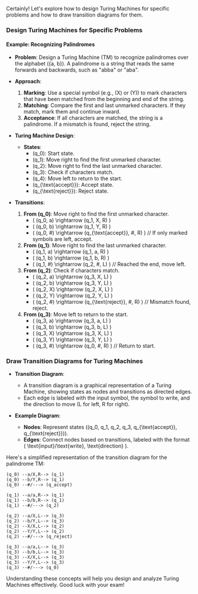 

Certainly! Let's explore how to design Turing Machines for specific problems and how to draw transition diagrams for them.

### Design Turing Machines for Specific Problems

#### Example: Recognizing Palindromes

- **Problem**: Design a Turing Machine (TM) to recognize palindromes over the alphabet \(\{a, b\}\). A palindrome is a string that reads the same forwards and backwards, such as "abba" or "aba".

- **Approach**:
  1. **Marking**: Use a special symbol (e.g., \(X\) or \(Y\)) to mark characters that have been matched from the beginning and end of the string.
  2. **Matching**: Compare the first and last unmarked characters. If they match, mark them and continue inward.
  3. **Acceptance**: If all characters are matched, the string is a palindrome. If a mismatch is found, reject the string.

- **Turing Machine Design**:
  - **States**:
    - \(q_0\): Start state.
    - \(q_1\): Move right to find the first unmarked character.
    - \(q_2\): Move right to find the last unmarked character.
    - \(q_3\): Check if characters match.
    - \(q_4\): Move left to return to the start.
    - \(q_{\text{accept}}\): Accept state.
    - \(q_{\text{reject}}\): Reject state.

- **Transitions**:
  1. **From \(q_0\)**: Move right to find the first unmarked character.
     - \( (q_0, a) \rightarrow (q_1, X, R) \)
     - \( (q_0, b) \rightarrow (q_1, Y, R) \)
     - \( (q_0, \#) \rightarrow (q_{\text{accept}}, \#, R) \) // If only marked symbols are left, accept.
  2. **From \(q_1\)**: Move right to find the last unmarked character.
     - \( (q_1, a) \rightarrow (q_1, a, R) \)
     - \( (q_1, b) \rightarrow (q_1, b, R) \)
     - \( (q_1, \#) \rightarrow (q_2, \#, L) \) // Reached the end, move left.
  3. **From \(q_2\)**: Check if characters match.
     - \( (q_2, a) \rightarrow (q_3, X, L) \)
     - \( (q_2, b) \rightarrow (q_3, Y, L) \)
     - \( (q_2, X) \rightarrow (q_2, X, L) \)
     - \( (q_2, Y) \rightarrow (q_2, Y, L) \)
     - \( (q_2, \#) \rightarrow (q_{\text{reject}}, \#, R) \) // Mismatch found, reject.
  4. **From \(q_3\)**: Move left to return to the start.
     - \( (q_3, a) \rightarrow (q_3, a, L) \)
     - \( (q_3, b) \rightarrow (q_3, b, L) \)
     - \( (q_3, X) \rightarrow (q_3, X, L) \)
     - \( (q_3, Y) \rightarrow (q_3, Y, L) \)
     - \( (q_3, \#) \rightarrow (q_0, \#, R) \) // Return to start.

### Draw Transition Diagrams for Turing Machines

- **Transition Diagram**:
  - A transition diagram is a graphical representation of a Turing Machine, showing states as nodes and transitions as directed edges.
  - Each edge is labeled with the input symbol, the symbol to write, and the direction to move (L for left, R for right).

- **Example Diagram**:
  - **Nodes**: Represent states (\(q_0, q_1, q_2, q_3, q_{\text{accept}}, q_{\text{reject}}\)).
  - **Edges**: Connect nodes based on transitions, labeled with the format \( \text{input}/\text{write}, \text{direction} \).

Here's a simplified representation of the transition diagram for the palindrome TM:

```
(q_0) --a/X,R--> (q_1)
(q_0) --b/Y,R--> (q_1)
(q_0) --#/---> (q_accept)

(q_1) --a/a,R--> (q_1)
(q_1) --b/b,R--> (q_1)
(q_1) --#/---> (q_2)

(q_2) --a/X,L--> (q_3)
(q_2) --b/Y,L--> (q_3)
(q_2) --X/X,L--> (q_2)
(q_2) --Y/Y,L--> (q_2)
(q_2) --#/---> (q_reject)

(q_3) --a/a,L--> (q_3)
(q_3) --b/b,L--> (q_3)
(q_3) --X/X,L--> (q_3)
(q_3) --Y/Y,L--> (q_3)
(q_3) --#/---> (q_0)
```

Understanding these concepts will help you design and analyze Turing Machines effectively. Good luck with your exam!
